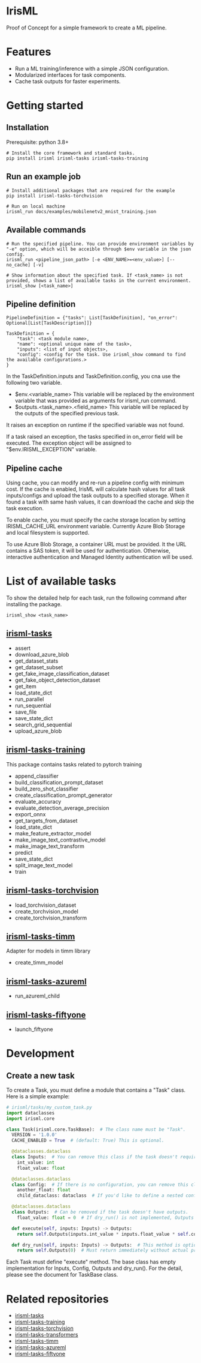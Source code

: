 # IrisML

Proof of Concept for a simple framework to create a ML pipeline.


# Features
- Run a ML training/inference with a simple JSON configuration.
- Modularized interfaces for task components.
- Cache task outputs for faster experiments.

# Getting started
## Installation
Prerequisite: python 3.8+

```
# Install the core framework and standard tasks.
pip install irisml irisml-tasks irisml-tasks-training
```

## Run an example job
```
# Install additional packages that are required for the example
pip install irisml-tasks-torchvision

# Run on local machine
irisml_run docs/examples/mobilenetv2_mnist_training.json
```

## Available commands
```
# Run the specified pipeline. You can provide environment variables by "-e" option, which will be acceible through $env variable in the json config.
irisml_run <pipeline_json_path> [-e <ENV_NAME>=<env_value>] [--no_cache] [-v]

# Show information about the specified task. If <task_name> is not provided, shows a list of available tasks in the current environment.
irisml_show [<task_name>]
```

## Pipeline definition
```
PipelineDefinition = {"tasks": List[TaskDefinition], "on_error": Optional[List[TaskDescription]]}

TaskDefinition = {
    "task": <task module name>,
    "name": <optional unique name of the task>,
    "inputs": <list of input objects>,
    "config": <config for the task. Use irisml_show command to find the available configurations.>
}
```
In the TaskDefinition.inputs and TaskDefinition.config, you cna use the following two variable.
- $env.<variable_name>
  This variable will be replaced by the environment variable that was provided as arguments for irisml_run command.
- $outputs.<task_name>.<field_name>
  This variable will be replaced by the outputs of the specified previous task.

It raises an exception on runtime if the specified variable was not found.

If a task raised an exception, the tasks specified in on_error field will be executed. The exception object will be assigned to "$env.IRISML_EXCEPTION" variable.

## Pipeline cache
Using cache, you can modify and re-run a pipeline config with minimum cost. If the cache is enabled, IrisML will calculate hash values for all task inputs/configs and upload the task outputs to a specified storage. When it found a task with same hash values, it can download the cache and skip the task execution.

To enable cache, you must specify the cache storage location by setting IRISML_CACHE_URL environment variable. Currently Azure Blob Storage and local filesystem is supported.

To use Azure Blob Storage, a container URL must be provided. It the URL contains a SAS token, it will be used for authentication. Otherwise, interactive authentication and Managed Identity authentication will be used.

# List of available tasks

To show the detailed help for each task, run the following command after installing the package.
```
irisml_show <task_name>
```

## [irisml-tasks](https://github.com/microsoft/irisml-tasks)
- assert
- download_azure_blob
- get_dataset_stats
- get_dataset_subset
- get_fake_image_classification_dataset
- get_fake_object_detection_dataset
- get_item
- load_state_dict
- run_parallel
- run_sequential
- save_file
- save_state_dict
- search_grid_sequential
- upload_azure_blob

## [irisml-tasks-training](https://github.com/microsoft/irisml-tasks-training)
This package contains tasks related to pytorch training
- append_classifier
- build_classification_prompt_dataset
- build_zero_shot_classifier
- create_classification_prompt_generator
- evaluate_accuracy
- evaluate_detection_average_precision
- export_onnx
- get_targets_from_dataset
- load_state_dict
- make_feature_extractor_model
- make_image_text_contrastive_model
- make_image_text_transform
- predict
- save_state_dict
- split_image_text_model
- train

## [irisml-tasks-torchvision](https://github.com/microsoft/irisml-tasks-torchvision)
- load_torchvision_dataset
- create_torchvision_model
- create_torchvision_transform

## [irisml-tasks-timm](https://github.com/microsoft/irisml-tasks-timm)
Adapter for models in timm library
- create_timm_model


## [irisml-tasks-azureml](https://github.com/microsoft/irisml-tasks-azureml)
- run_azureml_child

## [irisml-tasks-fiftyone](https://github.com/microsoft/irisml-tasks-fiftyone)
- launch_fiftyone

# Development
## Create a new task
To create a Task, you must define a module that contains a "Task" class. Here is a simple example:
```python
# irisml/tasks/my_custom_task.py
import dataclasses
import irisml.core

class Task(irisml.core.TaskBase):  # The class name must be "Task".
  VERSION = '1.0.0'
  CACHE_ENABLED = True  # (default: True) This is optional.

  @dataclasses.dataclass
  class Inputs:  # You can remove this class if the task doesn't require inputs.
    int_value: int
    float_value: float

  @dataclasses.dataclass
  class Config:  # If there is no configuration, you can remove this class. All fields must be JSON-serializable.
    another_float: float
    child_dataclass: dataclass  # If you'd like to define a nested config, you can define another dataclass.

  @dataclasses.dataclass
  class Outputs:  # Can be removed if the task doesn't have outputs.
    float_value: float = 0  # If dry_run() is not implemented, Outputs fields must have default value or default factory.

  def execute(self, inputs: Inputs) -> Outputs:
    return self.Outputs(inputs.int_value * inputs.float_value * self.config.another_float)

  def dry_run(self, inputs: Inputs) -> Outputs:  # This method is optional.
    return self.Outputs(0)  # Must return immediately without actual processing.
```

Each Task must define "execute" method. The base class has empty implementation for Inputs, Config, Outputs and dry_run(). For the detail, please see the document for TaskBase class.

# Related repositories
- [irisml-tasks](https://github.com/microsoft/irisml-tasks)
- [irisml-tasks-training](https://github.com/microsoft/irisml-tasks-training)
- [irisml-tasks-torchvision](https://github.com/microsoft/irisml-tasks-torchvision)
- [irisml-tasks-transformers](https://github.com/microsoft/irisml-tasks-transformers)
- [irisml-tasks-timm](https://github.com/microsoft/irisml-tasks-timm)
- [irisml-tasks-azureml](https://github.com/microsoft/irisml-tasks-azureml)
- [irisml-tasks-fiftyone](https://github.com/microsoft/irisml-tasks-fiftyone)
